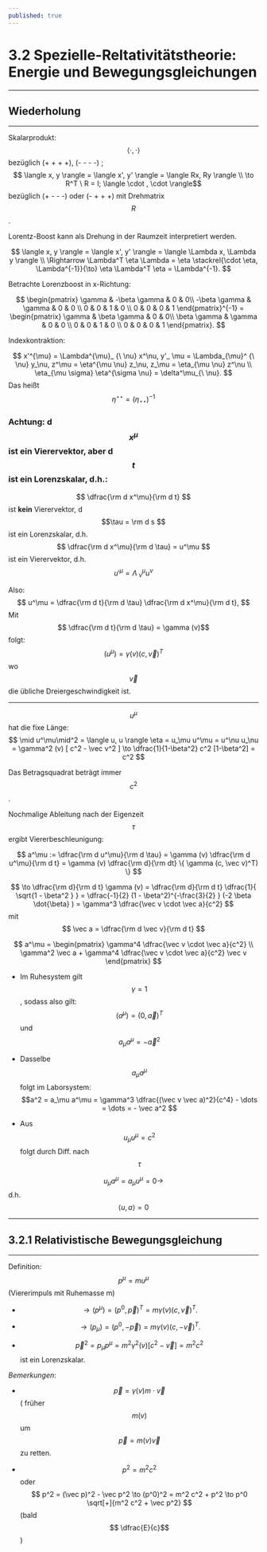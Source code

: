 ```yaml
---
published: true
---
```

# 3.2 Spezielle-Reltativitätstheorie: Energie und Bewegungsgleichungen 

---

## Wiederholung

---

Skalarprodukt: $$ \langle \cdot, \cdot \rangle $$ bezüglich (+ + + +), (- - - -) ; $$ \langle x, y \rangle = \langle x', y' \rangle = \langle Rx, Ry \rangle \\ \to R^T \ R  = I; \langle \cdot , \cdot  \rangle$$ bezüglich (+ - - -) oder (- + + +) mit Drehmatrix $$R$$.

Lorentz-Boost kann als Drehung in der Raumzeit interpretiert werden.

$$ \langle x, y \rangle = \langle x', y' \rangle = \langle \Lambda x, \Lambda y \rangle \\ \Rightarrow \Lambda^T \eta \Lambda = \eta \stackrel{\cdot \eta, \Lambda^{-1}}{\to} \eta \Lambda^T \eta = \Lambda^{-1}.  $$

Betrachte Lorenzboost in x-Richtung: 

$$ \begin{pmatrix} \gamma & -\beta \gamma  & 0 & 0\\ -\beta \gamma & \gamma & 0 & 0 \\ 0 & 0 & 1 & 0  \\ 0 & 0 & 0 & 1 \end{pmatrix}^{-1} = \begin{pmatrix} \gamma & \beta \gamma  & 0 & 0\\ \beta \gamma & \gamma & 0 & 0 \\ 0 & 0 & 1 & 0  \\ 0 & 0 & 0 & 1 \end{pmatrix}. $$

Indexkontraktion:

$$ x'^{\mu} = \Lambda^{\mu}_ {\ \nu} x^\nu, y'_ \mu = \Lambda_{\mu}^ {\ \nu} y_\nu, z^\mu = \eta^{\mu \nu} z_\nu, z_\mu =  \eta_{\mu \nu} z^\nu \\ \eta_{\mu \sigma} \eta^{\sigma \nu} = \delta^\mu_{\ \nu}. $$ Das heißt  $$ \eta^{\star \star} = (\eta_{\star \star})^{-1} $$

 <!--- Fingerübung zur Indexkontraktion: $$ t'_ \alpha ^\beta_ \gamma = \Lambda_\alpha^ {\ \mu} \Lambda^{\beta}_ { \ \nu} \Lambda^{\sigma }_ {\ \gamma} t_\mu^ \nu_ \sigma $$ --> 


### Achtung: d$$x^\mu$$ ist ein Vierervektor, aber d$$t$$ ist ein Lorenzskalar, d.h.:

$$ \dfrac{\rm d x^\mu}{\rm d t} $$ ist **kein** Vierervektor, d$$\tau = \rm d s $$ ist ein Lorenzskalar, d.h. $$ \dfrac{\rm d x^\mu}{\rm d \tau} = u^\mu  $$ ist ein Vierervektor, d.h. $$u'^\mu = \Lambda^{\mu}_ {\ \nu} u^\nu $$

Also: $$ u^\mu =  \dfrac{\rm d t}{\rm d \tau} \dfrac{\rm d x^\mu}{\rm d t}, $$ Mit $$ \dfrac{\rm d t}{\rm d \tau} = \gamma (v)$$ folgt: $$ (u^\mu) = \gamma (v) (c, \vec v)^T $$ wo $$ \vec v $$ die übliche Dreiergeschwindigkeit ist.

---

$$ u^\mu $$ hat die fixe Länge: $$ \mid u^\mu\mid^2 = \langle u, u \rangle \eta = u_\mu u^\mu = u^\nu u_\nu = \gamma^2 (v) [ c^2 - \vec v^2 ] \to \dfrac{1}{1-\beta^2} c^2 [1-\beta^2] = c^2 $$

Das Betragsquadrat beträgt immer $$c^2$$. 

Nochmalige Ableitung nach der Eigenzeit $$ \tau $$ ergibt Viererbeschleunigung:

$$ a^\mu := \dfrac{\rm d u^\mu}{\rm d \tau} = \gamma (v) \dfrac{\rm d u^\mu}{\rm d t} = \gamma (v) \dfrac{\rm d}{\rm dt} \{ \gamma (c, \vec v)^T) \} $$

$$ \to \dfrac{\rm d}{\rm d t} \gamma (v) = \dfrac{\rm d}{\rm d t} \dfrac{1}{ \sqrt{1 - \beta^2 } }  = \dfrac{-1}{2} (1 - \beta^2)^{-\frac{3}{2} } (-2 \beta \dot{\beta} ) = \gamma^3 \dfrac{\vec v \cdot \vec a}{c^2} $$  mit $$ \vec a = \dfrac{\rm d \vec v}{\rm d t} $$

$$ a^\mu = \begin{pmatrix} \gamma^4 \dfrac{\vec v \cdot \vec a}{c^2} \\ \gamma^2 \vec a + \gamma^4 \dfrac{\vec v \cdot \vec a}{c^2} \vec v \end{pmatrix} $$

- Im Ruhesystem gilt $$ \gamma = 1 $$, sodass also gilt: $$ (a^\mu) = (0, \vec a)^T $$ und $$ a_\mu a^\mu = - \vec a^2 $$

- Dasselbe $$ a_\mu a^\mu $$ folgt im Laborsystem: $$a^2 = a_\mu a^\mu = \gamma^3 \dfrac{(\vec v \vec a)^2}{c^4} - \dots = \dots = - \vec a^2 $$

- Aus $$ u_\mu u^\mu = c^2$$ folgt durch Diff. nach $$ \tau $$

$$ u_\mu a^\mu = a_\mu u^\mu = 0 \to $$ d.h. $$ \langle u, a \rangle = 0$$

---

## 3.2.1 Relativistische Bewegungsgleichung

---

Definition: $$ p^\mu = m u^\mu $$ (Viererimpuls mit Ruhemasse m)

- $$\to (p^\mu) = (p^0, \vec p)^T = m \gamma (v) (c, \vec v)^T.$$

- $$\to (p_\mu) = (p^0, -\vec p) = m \gamma (v) (c, - \vec v)^T.$$

- $$ \vec p^2 = p_\mu p^\mu = m^2 \gamma^2 (v) [c^2 - \vec v] = m^2 c^2$$ ist ein Lorenzskalar. 

_Bemerkungen_:

- $$ \vec p = \gamma (v) m \cdot \vec v $$ ( früher $$ m(v)$$ um $$ \vec p = m(v) \vec v $$ zu retten.

- $$ p^2 = m^2 c^2 $$ oder $$ p^2 = (\vec p)^2 - \vec p^2  \to (p^0)^2 = m^2 c^2 + p^2 \to p^0 \sqrt[+]{m^2 c^2 + \vec p^2} $$ (bald $$ \dfrac{E}{c}$$ )      